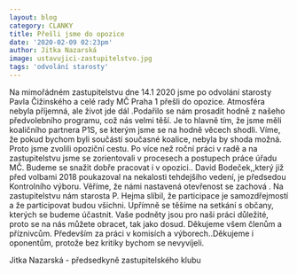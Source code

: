 ```yaml
---
layout: blog
category: CLANKY
title: Přešli jsme do opozice
date: '2020-02-09 02:23pm'
author: Jitka Nazarská
image: ustavujici-zastupitelstvo.jpg
tags: 'odvolání starosty'
---
```

Na mimořádném zastupitelstvu dne 14.1 2020 jsme po odvolání starosty Pavla Čižinského a celé rady MČ Praha 1 přešli do opozice. Atmosféra nebyla příjemná, ale život jde dál .Podařilo se nám prosadit hodně z našeho předvolebního programu, což nás velmi těší. Je to hlavně tím, že jsme měli koaličního partnera P1S, se kterým jsme se na hodně věcech shodli. Víme, že pokud bychom byli součástí současné koalice, nebyla by shoda možná. Proto jsme zvolili opoziční cestu. Po více než roční práci v radě a na zastupitelstvu jsme se zorientovali v procesech a postupech práce úřadu MČ. Budeme se snažit dobře pracovat i v opozici.. David Bodeček,,který již před volbami 2018 poukazoval na nekalosti tehdejšího vedení, je předsedou Kontrolního výboru. Věříme, že námi nastavená otevřenost se zachová . Na zastupitelstvu nám starosta P. Hejma slíbil, že participace je samozdřejmostí a že participovat budou všichni. Upřímně se těšíme na setkání s občany, kterých se budeme účastnit. Vaše podněty jsou pro naši práci důležité, proto se na nás můžete obracet, tak jako dosud. Děkujeme všem členům a příznivcům. Především za práci v komisích a výborech..Děkujeme i oponentům, protože bez kritiky bychom se nevyvíjeli.

Jitka Nazarská - předsedkyně zastupitelského klubu
